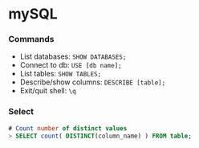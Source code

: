 # mySQL

### Commands
* List databases: `SHOW DATABASES;`
* Connect to db: `USE [db name];`
* List tables: `SHOW TABLES;`
* Describe/show columns: `DESCRIBE [table];`
* Exit/quit shell: `\q`

### Select
```sql
# Count number of distinct values
> SELECT count( DISTINCT(column_name) ) FROM table;

```
